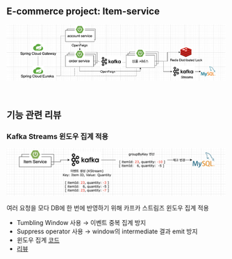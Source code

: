 ## E-commerce project: Item-service

![](/_img/e_commerce_240218.png)

<br>

## 기능 관련 리뷰

### Kafka Streams 윈도우 집계 적용
![](/_img/kafka-streams-window-aggregations.png)

여러 요청을 모다 DB에 한 번에 반영하기 위해 카프카 스트림즈 윈도우 집계 적용

- Tumbling Window 사용 → 이벤트 중복 집계 방지
- Suppress operator 사용 → window의 intermediate 결과 emit 방지
- 윈도우 집계 [코드](https://github.com/imzero238/Item-service/blob/master/src/main/java/com/ecommerce/itemservice/kafka/service/streams/StockAggregationService.java)
- [리뷰](https://medium.com/@im_zero/kafka-streams%EC%9D%98-window-results-%EC%BB%A8%ED%8A%B8%EB%A1%A4%ED%95%98%EA%B8%B0-3c20c360cf02)

